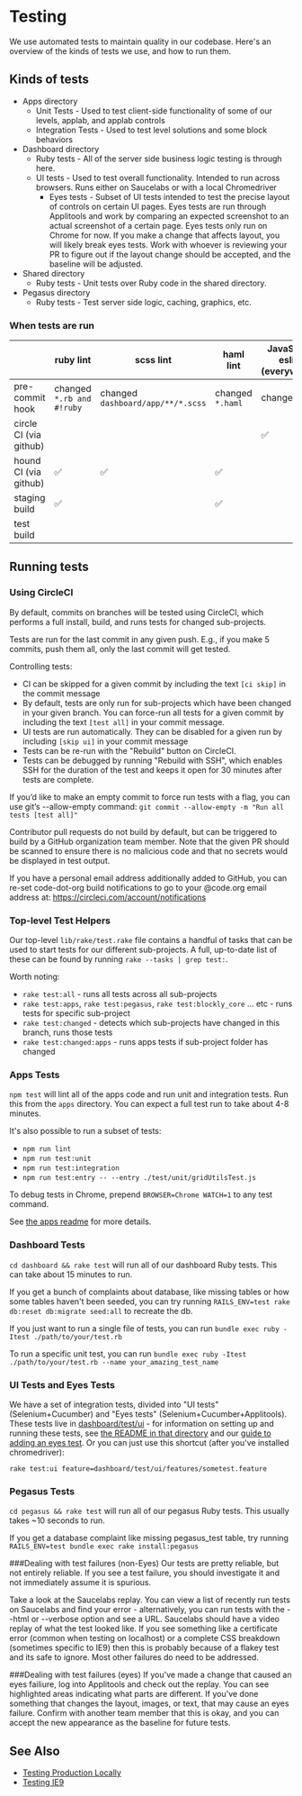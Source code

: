 # Testing

We use automated tests to maintain quality in our codebase. Here's an overview of the kinds of tests we use, and how to run them.

## Kinds of tests
* Apps directory
  * Unit Tests - Used to test client-side functionality of some of our levels, applab, and applab controls
  * Integration Tests - Used to test level solutions and some block behaviors
* Dashboard directory
  * Ruby tests - All of the server side business logic testing is through here. 
  * UI tests - Used to test overall functionality. Intended to run across browsers. Runs either on Saucelabs or with a local Chromedriver
    * Eyes tests - Subset of UI tests intended to test the precise layout of controls on certain UI pages. Eyes tests are run through Applitools and work by comparing an expected screenshot to an actual screenshot of a certain page. Eyes tests only run on Chrome for now. If you make a change that affects layout, you will likely break eyes tests. Work with whoever is reviewing your PR to figure out if the layout change should be accepted, and the baseline will be adjusted.
 * Shared directory
   * Ruby tests - Unit tests over Ruby code in the shared directory.
* Pegasus directory
  * Ruby tests - Test server side logic, caching, graphics, etc.

### When tests are run

<!---- Can use http://markdowntable.com/ for reformatting help --->

|                        | ruby lint                 | scss lint                         | haml lint          | JavaScript eslint (everywhere) | apps mochaTest     | dashboard unit tests | UI tests (Chrome)  | UI tests (all browsers) | eyes UI tests      | pegasus unit tests | shared unit tests  |
|------------------------|---------------------------|-----------------------------------|--------------------|--------------------------------|--------------------|----------------------|--------------------|-------------------------|--------------------|--------------------|--------------------|
| pre-commit hook        | changed `*.rb and #!ruby` | changed `dashboard/app/**/*.scss` | changed `*.haml`   | changed `*.js`                 |                    |                      |                    |                         |                    |                    |                    |
| circle CI (via github) |                           |                                   |                    | :white_check_mark:             | :white_check_mark: | :white_check_mark:   | :white_check_mark: |                         |                    | :white_check_mark: | :white_check_mark: |
| hound CI (via github)  | :white_check_mark:        | :white_check_mark:                | :white_check_mark: |                                |                    |                      |                    |                         |                    |                    |                    |
| staging build          | :white_check_mark:        |                                   | :white_check_mark: |                                | :white_check_mark: |                      |                    |                         |                    |                    |                    |
| test build             |                           |                                   |                    |                                |                    | :white_check_mark:   | :white_check_mark: | :white_check_mark:      | :white_check_mark: | :white_check_mark: | :white_check_mark: |

## Running tests

### Using CircleCI

By default, commits on branches will be tested using CircleCI, which performs a full install, build, and runs tests for changed sub-projects. 

Tests are run for the last commit in any given push. E.g., if you make 5 commits, push them all, only the last commit will get tested.

Controlling tests:

* CI can be skipped for a given commit by including the text `[ci skip]` in the commit message
* By default, tests are only run for sub-projects which have been changed in your given branch. You can force-run all tests for a given commit by including the text `[test all]` in your commit message.
* UI tests are run automatically. They can be disabled for a given run by including `[skip ui]` in your commit message
* Tests can be re-run with the "Rebuild" button on CircleCI.
* Tests can be debugged by running "Rebuild with SSH", which enables SSH for the duration of the test and keeps it open for 30 minutes after tests are complete.

If you’d like to make an empty commit to force run tests with a flag, you can use git’s --allow-empty command: `git commit --allow-empty -m "Run all tests [test all]"`

Contributor pull requests do not build by default, but can be triggered to build by a GitHub organization team member. Note that the given PR should be scanned to ensure there is no malicious code and that no secrets would be displayed in test output.

If you have a personal email address additionally added to GitHub, you can re-set code-dot-org build notifications to go to your @code.org email address at: https://circleci.com/account/notifications

### Top-level Test Helpers

Our top-level `lib/rake/test.rake` file contains a handful of tasks that can be used to start tests for our different sub-projects. A full, up-to-date list of these can be found by running `rake --tasks | grep test:`.

Worth noting:

* `rake test:all` - runs all tests across all sub-projects
* `rake test:apps`, `rake test:pegasus`, `rake test:blockly_core` ... etc  - runs tests for specific sub-project
* `rake test:changed` - detects which sub-projects have changed in this branch, runs those tests
* `rake test:changed:apps` - runs apps tests if sub-project folder has changed

### Apps Tests
`npm test` will lint all of the apps code and run unit and integration tests. Run this from the `apps` directory. You can expect a full test run to take about 4-8 minutes.

It's also possible to run a subset of tests:

* `npm run lint`
* `npm run test:unit`
* `npm run test:integration`
* `npm run test:entry -- --entry ./test/unit/gridUtilsTest.js`

To debug tests in Chrome, prepend `BROWSER=Chrome WATCH=1` to any test command.

See [the apps readme](./apps/README.md) for more details.

### Dashboard Tests
`cd dashboard && rake test` will run all of our dashboard Ruby tests. This can take about 15 minutes to run.

If you get a bunch of complaints about database, like missing tables or how some tables haven't been seeded, you can try running `RAILS_ENV=test rake db:reset db:migrate seed:all` to recreate the db.

If you just want to run a single file of tests, you can run
`bundle exec ruby -Itest ./path/to/your/test.rb`

To run a specific unit test, you can run
`bundle exec ruby -Itest ./path/to/your/test.rb --name your_amazing_test_name`

### UI Tests and Eyes Tests
We have a set of integration tests, divided into "UI tests" (Selenium+Cucumber) and "Eyes tests" (Selenium+Cucumber+Applitools).  These tests live in [dashboard/test/ui](dashboard/test/ui) - for information on setting up and running these tests, see [the README in that directory](dashboard/test/ui) and our [guide to adding an eyes test](docs/testing-with-applitools-eyes.md).
Or you can just use this shortcut (after you've installed chromedriver):

`rake test:ui feature=dashboard/test/ui/features/sometest.feature`

### Pegasus Tests
`cd pegasus && rake test` will run all of our pegasus Ruby tests. This usually takes ~10 seconds to run.

If you get a database complaint like missing pegasus_test table, try running `RAILS_ENV=test bundle exec rake install:pegasus`

###Dealing with test failures (non-Eyes)
Our tests are pretty reliable, but not entirely reliable. If you see a test failure, you should investigate it and not immediately assume it is spurious.

Take a look at the Saucelabs replay. You can view a list of recently run tests on Saucelabs and find your error - alternatively, you can run tests with the --html or --verbose option and see a URL. Saucelabs should have a video replay of what the test looked like. If you see something like a certificate error (common when testing on localhost) or a complete CSS breakdown (sometimes specific to IE9) then this is probably because of a flakey test and its safe to ignore. Most other failures do need to be addressed.

###Dealing with test failures (eyes)
If you've made a change that caused an eyes failiure, log into Applitools and check out the replay. You can see highlighted areas indicating what parts are different. If you've done something that changes the layout, images, or text, that may cause an eyes failure. Confirm with another team member that this is okay, and you can accept the new appearance as the baseline for future tests.

## See Also

* [Testing Production Locally](docs/testing-production-locally.md)
* [Testing IE9](docs/testing-ie9.md)
